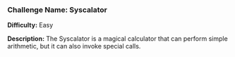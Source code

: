 ### Challenge Name: Syscalator

**Difficulty:** Easy

**Description:**
The Syscalator is a magical calculator that can perform simple arithmetic, but it can also invoke special calls.
